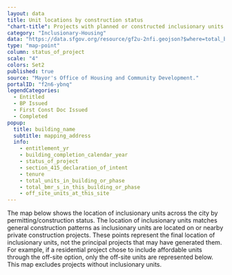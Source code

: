 ```yaml
---
layout: data
title: Unit locations by construction status
"chart-title": Projects with planned or constructed inclusionary units 
category: "Inclusionary-Housing"
data: "https://data.sfgov.org/resource/gf2u-2nfi.geojson?$where=total_bmr_s_in_this_building_or_phase%3E0"
type: "map-point"
column: status_of_project
scale: "4"
colors: Set2
published: true
source: "Mayor's Office of Housing and Community Development."
portalID: "f2n6-ybnq"
legendCategories:
  - Entitled
  - BP Issued
  - First Const Doc Issued
  - Completed
popup:
  title: building_name
  subtitle: mapping_address
  info: 
    - entitlement_yr
    - building_completion_calendar_year
    - status_of_project
    - section_415_declaration_of_intent
    - tenure
    - total_units_in_building_or_phase
    - total_bmr_s_in_this_building_or_phase
    - off_site_units_at_this_site
---
```


The map below shows the location of inclusionary units across the city by permitting/construction status. The location of inclusionary units matches general construction patterns as inclusionary units are located on or nearby private construction projects. These points represent the final location of inclusionary units, not the principal projects that may have generated them. For example, if a residential project chose to include affordable units through the off-site option, only the off-site units are represented below. This map excludes projects without inclusionary units.
